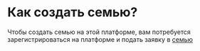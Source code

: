 # Как создать семью?

Чтобы создать семью на этой платформе, вам потребуется зарегистрироваться на платформе и подать заявку в [семью](https://cms-vfp.ru/create-family)
